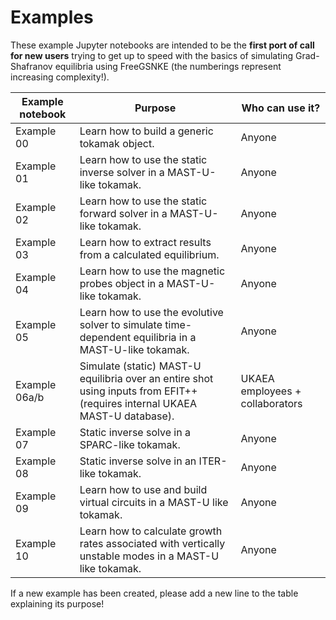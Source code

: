 # Examples

These example Jupyter notebooks are intended to be the **first port of call for new users** trying to get up to speed with the basics of simulating Grad-Shafranov equilibria using FreeGSNKE (the numberings represent increasing complexity!). 

| Example notebook | Purpose | Who can use it? |
| ------ | ------ | ------ | 
| Example 00 | Learn how to build a generic tokamak object. | Anyone |
| Example 01 | Learn how to use the static inverse solver in a MAST-U-like tokamak. | Anyone |
| Example 02 | Learn how to use the static forward solver in a MAST-U-like tokamak. | Anyone |
| Example 03 | Learn how to extract results from a calculated equilibrium. | Anyone |
| Example 04 | Learn how to use the magnetic probes object in a MAST-U-like tokamak. | Anyone |
| Example 05 | Learn how to use the evolutive solver to simulate time-dependent equilibria in a MAST-U-like tokamak. | Anyone |
| Example 06a/b | Simulate (static) MAST-U equilibria over an entire shot using inputs from EFIT++ (requires internal UKAEA MAST-U database). | UKAEA employees + collaborators |
| Example 07 | Static inverse solve in a SPARC-like tokamak. | Anyone |
| Example 08 | Static inverse solve in an ITER-like tokamak. | Anyone |
| Example 09 | Learn how to use and build virtual circuits in a MAST-U like tokamak. | Anyone |
| Example 10 | Learn how to calculate growth rates associated with vertically unstable modes in a MAST-U like tokamak. | Anyone |

If a new example has been created, please add a new line to the table explaining its purpose!